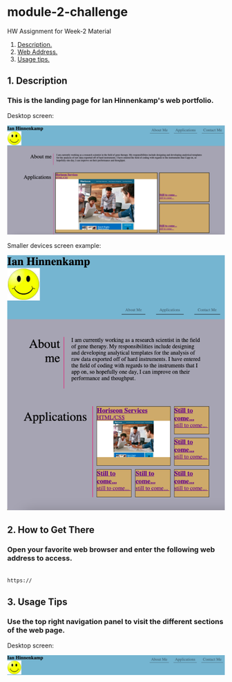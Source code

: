 # module-2-challenge
HW Assignment for Week-2 Material

1. [ Description. ](#desc)
2. [ Web Address. ](#web-address)
3. [ Usage tips. ](#usage)

<a name="desc"></a>
## 1. Description

### This is the landing page for Ian Hinnenkamp's web portfolio.

Desktop screen:

![Top-Page-Area](./assets/images/main-page.png "Top-Page-Area")

Smaller devices screen example:

![Top-Page-Area](./assets/images/smaller-page.png "Top-Page-Area")

<a name="web-address"></a>
## 2. How to Get There

### Open your favorite web browser and enter the following web address to access.

```html

https://
```
<a name="usage"></a>
## 3. Usage Tips


### Use the top right navigation panel to visit the different sections of the web page.

Desktop screen:

![nav-menu](./assets/images/nav-panel.png "Navigational Menu")
